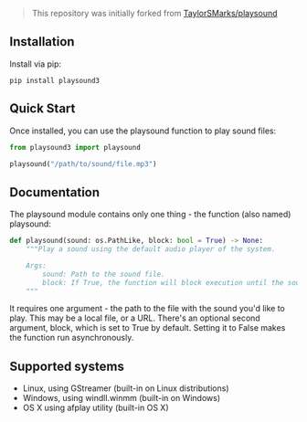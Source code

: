 > This repository was initially forked from [TaylorSMarks/playsound](https://github.com/TaylorSMarks/playsound/blob/master/playsound.py)

## Installation

Install via pip:

```
pip install playsound3
```

## Quick Start

Once installed, you can use the playsound function to play sound files:

```python
from playsound3 import playsound

playsound("/path/to/sound/file.mp3")
```

## Documentation

The playsound module contains only one thing - the function (also named) playsound:

```python
def playsound(sound: os.PathLike, block: bool = True) -> None:
    """Play a sound using the default audio player of the system.

    Args:
        sound: Path to the sound file.
        block: If True, the function will block execution until the sound finishes playing.
    """
```

It requires one argument - the path to the file with the sound you'd like to play. This may be a local file, or a URL.
There's an optional second argument, block, which is set to True by default. Setting it to False makes the function run asynchronously.

## Supported systems

* Linux, using GStreamer (built-in on Linux distributions)
* Windows, using windll.winmm (built-in on Windows)
* OS X using afplay utility (built-in OS X)
